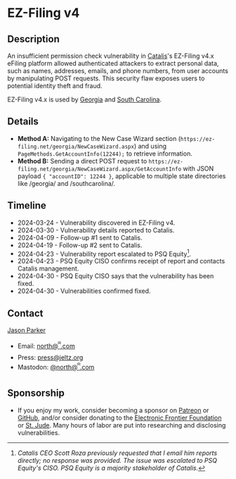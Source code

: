 # EZ-Filing v4

## Description

An insufficient permission check vulnerability in [Catalis](https://catalisgov.com/)'s EZ-Filing v4.x eFiling platform allowed authenticated attackers to extract personal data, such as names, addresses, emails, and phone numbers, from user accounts by manipulating POST requests. This security flaw exposes users to potential identity theft and fraud.

EZ-Filing v4.x is used by [Georgia](https://ez-filing.net/georgia) and [South Carolina](https://ez-filing.net/southcarolina).

## Details

- **Method A:** Navigating to the New Case Wizard section (`https://ez-filing.net/georgia/NewCaseWizard.aspx`) and using `PageMethods.GetAccountInfo(12244);` to retrieve information.
- **Method B:** Sending a direct POST request to `https://ez-filing.net/georgia/NewCaseWizard.aspx/GetAccountInfo` with JSON payload `{ "accountID": 12244 }`, applicable to multiple state directories like /georgia/ and /southcarolina/.

## Timeline

- 2024-03-24 - Vulnerability discovered in EZ-Filing v4.
- 2024-03-30 - Vulnerability details reported to Catalis.
- 2024-04-09 - Follow-up #1 sent to Catalis.
- 2024-04-19 - Follow-up #2 sent to Catalis.
- 2024-04-23 - Vulnerability report escalated to PSQ Equity[^1].
- 2024-04-23 - PSQ Equity CISO confirms receipt of report and contacts Catalis management.
- 2024-04-30 - PSQ Equity CISO says that the vulnerability has been fixed.
- 2024-04-30 - Vulnerabilities confirmed fixed.

## Contact

[Jason Parker](https://linktr.ee/northantara)

- Email: [north@ꩰ.com](mailto:north@ꩰ.com)
- Press: [press@jeltz.org](mailto:press@jeltz.org)
- Mastodon: [@north@ꩰ.com](https://ꩰ.com/@north)

## Sponsorship

- If you enjoy my work, consider becoming a sponsor on [Patreon](https://patreon.com/northantara) or [GitHub](https://github.com/sponsors/qwell/), and/or consider donating to the [Electronic Frontier Foundation](https://eff.org/donate) or [St. Jude](https://www.stjude.org/donate). Many hours of labor are put into researching and disclosing vulnerabilities.

[^1]: _Catalis CEO Scott Roza previously requested that I email him reports directly; no response was provided. The issue was escalated to PSQ Equity's CISO. PSQ Equity is a majority stakeholder of Catalis._
